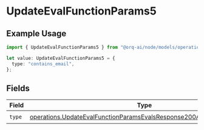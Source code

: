 # UpdateEvalFunctionParams5

## Example Usage

```typescript
import { UpdateEvalFunctionParams5 } from "@orq-ai/node/models/operations";

let value: UpdateEvalFunctionParams5 = {
  type: "contains_email",
};
```

## Fields

| Field                                                                                                                                                            | Type                                                                                                                                                             | Required                                                                                                                                                         | Description                                                                                                                                                      |
| ---------------------------------------------------------------------------------------------------------------------------------------------------------------- | ---------------------------------------------------------------------------------------------------------------------------------------------------------------- | ---------------------------------------------------------------------------------------------------------------------------------------------------------------- | ---------------------------------------------------------------------------------------------------------------------------------------------------------------- |
| `type`                                                                                                                                                           | [operations.UpdateEvalFunctionParamsEvalsResponse200ApplicationJSONType](../../models/operations/updateevalfunctionparamsevalsresponse200applicationjsontype.md) | :heavy_check_mark:                                                                                                                                               | N/A                                                                                                                                                              |